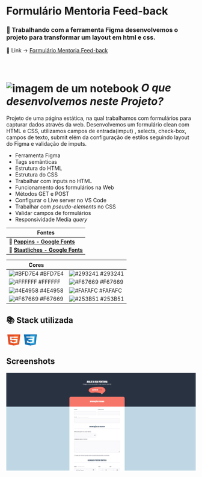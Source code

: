 # **Formulário Mentoria Feed-back**

### 📌 Trabalhando com a ferramenta Figma desenvolvemos o projeto para transformar um layout em html e css.

🔗 Link -> <a href="https://rodrigoluigi.github.io/LP-Form-Mentoria-Feedback/" target="_blank">Formulário Mentoria Feed-back</a>

# <br><img src="https://imgur.com/VhTBbHg.png" alt="imagem de um notebook" align="center" width="30px"> _**O que desenvolvemos neste Projeto?**_

Projeto de uma página estática, na qual trabalhamos com formulários para capturar dados através da web. Desenvolvemos um formulário clean com HTML e CSS, utilizamos campos de entrada(imput) , selects, check-box, campos de texto, submit elém da configuração de estilos seguindo layout do Figma e validação de imputs.

- Ferramenta Figma
- Tags semânticas
- Estrutura do HTML
- Estrutura do CSS
- Trabalhar com inputs no HTML
- Funcionamento dos formulários na Web
- Métodos GET e POST
- Configurar o Live server no VS Code
- Trabalhar com *pseudo-elements* no CSS
- Validar campos de formulários
- Responsividade Media *query*

| **Fontes** |
| ----------------- | 
| 🔗 **[Poppins - Google Fonts](https://fonts.google.com/specimen/Poppins?query=Poppins)** |
| 🔗 **[Staatliches - Google Fonts](https://fonts.google.com/specimen/Staatliches?query=staa)** |
    


  | **Cores**               |                                                 |
| ----------------- | ---------------------------------------------------------------- |
| ![#BFD7E4](http://via.placeholder.com/12/BFD7E4?text=+) #BFD7E4       | ![#293241](http://via.placeholder.com/12/293241?text=+) #293241 |
| ![#FFFFFF](http://via.placeholder.com/12/FFFFFF?text=+) #FFFFFF       | ![#F67669](http://via.placeholder.com/12/F67669?text=+) #F67669 |
| ![#4E4958](http://via.placeholder.com/12/4E4958?text=+) #4E4958 | ![#FAFAFC](http://via.placeholder.com/12/FAFAFC?text=+) #FAFAFC |
| ![#F67669](http://via.placeholder.com/12/F67669?text=+) #F67669       | ![#253B51](http://via.placeholder.com/12/253B51?text=+) #253B51 |

## 📚 Stack utilizada

<div style="display: inline-block">
  <img align="center" alt="Logo HTML5" height="30" width="40" src="https://raw.githubusercontent.com/devicons/devicon/master/icons/html5/html5-original.svg">
  <img align="center" alt="Logo CSS3" height="30" width="40" src="https://raw.githubusercontent.com/devicons/devicon/master/icons/css3/css3-original.svg">
</div>  


## Screenshots

<img src="./assets/images/form-feedback.png">
